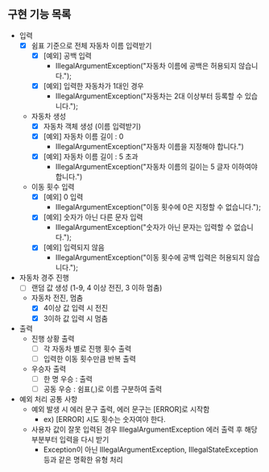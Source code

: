
## 구현 기능 목록
- 입력
  - [x] 쉼표 기준으로 전체 자동차 이름 입력받기
    - [x] [예외] 공백 입력
      - IllegalArgumentException("자동차 이름에 공백은 허용되지 않습니다.");
    - [x] [예외] 입력한 자동차가 1대인 경우
      - IllegalArgumentException("자동차는 2대 이상부터 등록할 수 있습니다.");
  - 자동차 생성
    - [x] 자동차 객체 생성 (이름 입력받기)
    - [x] [예외] 자동차 이름 길이 : 0
      - IllegalArgumentException("자동차 이름을 지정해야 합니다.")
    - [x] [예외] 자동차 이름 길이 : 5 초과
      - IllegalArgumentException("자동차 이름의 길이는 5 글자 이하여야 합니다.") 
  - 이동 횟수 입력
    - [x] [예외] 0 입력
      - IllegalArgumentException("이동 횟수에 0은 지정할 수 없습니다.");
    - [x] [예외] 숫자가 아닌 다른 문자 입력
      - IllegalArgumentException("숫자가 아닌 문자는 입력할 수 없습니다."); 
    - [x] [예외] 입력되지 않음
      - IllegalArgumentException("이동 횟수에 공백 입력은 허용되지 않습니다."); 

- 자동차 경주 진행
  - [ ] 랜덤 값 생성 (1-9, 4 이상 전진, 3 이하 멈춤)
  - 자동차 전진, 멈춤
    - [x] 4이상 값 입력 시 전진
    - [x] 3이하 값 입력 시 멈춤

- 출력
  - 진행 상황 출력
    - [ ] 각 자동차 별로 진행 횟수 출력
    - [ ] 입력한 이동 횟수만큼 반복 출력
  - 우승자 출력
    - [ ] 한 명 우승 : 출력
    - [ ] 공동 우승 : 쉼표(,)로 이름 구분하여 출력

- 예외 처리 공통 사항
  - 예외 발생 시 에러 문구 출력, 에러 문구는 [ERROR]로 시작함
    - ex) [ERROR] 시도 횟수는 숫자여야 한다.
  - 사용자 값이 잘못 입력된 경우 IllegalArgumentException 에러 출력 후 해당 부분부터 입력을 다시 받기
    - Exception이 아닌 IllegalArgumentException, IllegalStateException 등과 같은 명확한 유형 처리